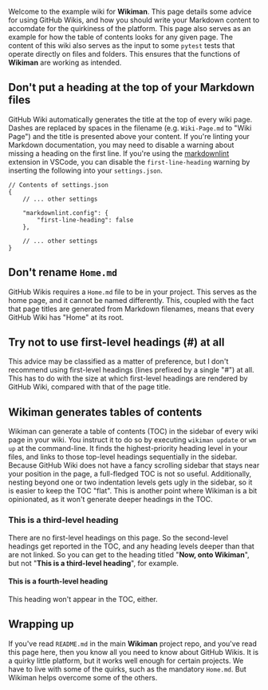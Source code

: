 
Welcome to the example wiki for **Wikiman**. This page details some advice for using GitHub Wikis, and how you should write your Markdown content to accomdate for the quirkiness of the platform. This page also serves as an example for how the table of contents looks for any given page. The content of this wiki also serves as the input to some `pytest` tests that operate directly on files and folders. This ensures that the functions of **Wikiman** are working as intended.

## Don't put a heading at the top of your Markdown files

GitHub Wiki automatically generates the title at the top of every wiki page. Dashes are replaced by spaces in the filename (e.g. `Wiki-Page.md` to "Wiki Page") and the title is presented above your content. If you're linting your Markdown documentation, you may need to disable a warning about missing a heading on the first line. If you're using the [markdownlint] extension in VSCode, you can disable the `first-line-heading` warning by inserting the following into your `settings.json`.

```jsonc
// Contents of settings.json
{
    // ... other settings

    "markdownlint.config": {
        "first-line-heading": false
    },

    // ... other settings
}
```

[markdownlint]: https://marketplace.visualstudio.com/items?itemName=DavidAnson.vscode-markdownlint

## Don't rename `Home.md`

GitHub Wikis requires a `Home.md` file to be in your project. This serves as the home page, and it cannot be named differently. This, coupled with the fact that page titles are generated from Markdown filenames, means that every GitHub Wiki has "Home" at its root.

## Try not to use first-level headings (#) at all

This advice may be classified as a matter of preference, but I don't recommend using first-level headings (lines prefixed by a single "#") at all. This has to do with the size at which first-level headings are rendered by GitHub Wiki, compared with that of the page title.

## Wikiman generates tables of contents

Wikiman can generate a table of contents (TOC) in the sidebar of every wiki page in your wiki. You instruct it to do so by executing `wikiman update` or `wm up` at the command-line. It finds the highest-priority heading level in your files, and links to those top-level headings sequentially in the sidebar. Because GitHub Wiki does not have a fancy scrolling sidebar that stays near your position in the page, a full-fledged TOC is not so useful. Additionally, nesting beyond one or two indentation levels gets ugly in the sidebar, so it is easier to keep the TOC "flat". This is another point where Wikiman is a bit opinionated, as it won't generate deeper headings in the TOC.

### This is a third-level heading

There are no first-level headings on this page. So the second-level headings get reported in the TOC, and any heading levels deeper than that are not linked. So you can get to the heading titled "**Now, onto Wikiman**", but not "**This is a third-level heading**", for example.

#### This is a fourth-level heading

This heading won't appear in the TOC, either.

## Wrapping up

If you've read `README.md` in the main **Wikiman** project repo, and you've read this page here, then you know all you need to know about GitHub Wikis. It is a quirky little platform, but it works well enough for certain projects. We have to live with some of the quirks, such as the mandatory `Home.md`. But Wikiman helps overcome some of the others.
